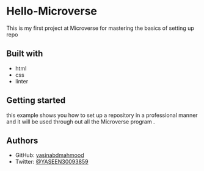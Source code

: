 # Hello-Microverse
This is my first project at Microverse for mastering the basics of setting up repo 

## Built with

* html
* css
* linter

## Getting started 
this example shows you how to set up a repository in a professional manner 
and it will be used through out all the Microverse program .

## Authors
* GitHub: [yasinabdmahmood](https://github.com/yasinabdmahmood)
* Twitter: [@YASEEN30093859](https://twitter.com/yasenabd7)
